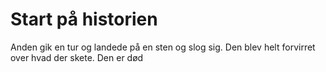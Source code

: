 # Start på historien
Anden gik en tur og landede på en sten og slog sig. 
Den blev helt forvirret over hvad der skete.
Den er død